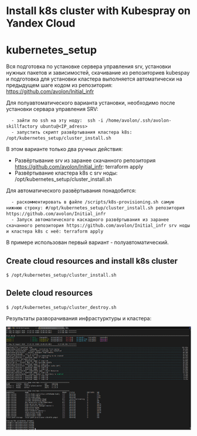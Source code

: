 # Install k8s cluster with Kubespray on Yandex Cloud
# kubernetes_setup 

Вся подготовка по установке сервера управления srv, установки нужных пакетов и зависимостей, скачивание из репозиториев kubespay
и подготовка для установки кластера выполняется автоматически на предыдущем шаге кодом из репозитория: 
https://github.com/avolon/Initial_infr

Для полуавтоматического варианта установки, необходимо после установки сервара управления SRV:
```
  - зайти по ssh на эту ноду:  ssh -i /home/avolon/.ssh/avolon-skillfactory ubuntu@<IP_adress>
  - запустить скрипт развёртывания кластера k8s: /opt/kubernetes_setup/cluster_install.sh
```
В этом варианте только два ручных действия:
  - Развёртывание srv из заранее скачанного репозитория https://github.com/avolon/Initial_infr: terraform apply
  - Развёртывание кластера k8s с srv ноды: /opt/kubernetes_setup/cluster_install.sh

Для автоматического развёртывания понадобится:
```
  - раскомментировать в файле /scripts/k8s-provisioning.sh самую нижнюю строку: #/opt/kubernetes_setup/cluster_install.sh репозитория https://github.com/avolon/Initial_infr
  - Запуск автоматического каскадного развёртывания из заранее скачанного репозитория https://github.com/avolon/Initial_infr srv ноды и кластера k8s с неё: terraform apply
```

В примере использован первый вариант - полуавтоматический.

## Create cloud resources and install k8s cluster
```
$ /opt/kubernetes_setup/cluster_install.sh
```

## Delete cloud resources
```
$ /opt/kubernetes_setup/cluster_destroy.sh
```

Результаты разворачивания инфрастурктуры и кластера:

![Итого](images/setup.png)
